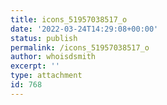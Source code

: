 ```yaml
---
title: icons_51957038517_o
date: '2022-03-24T14:29:08+00:00'
status: publish
permalink: /icons_51957038517_o
author: whoisdsmith
excerpt: ''
type: attachment
id: 768
---
```

<!DOCTYPE html PUBLIC "-//W3C//DTD HTML 4.0 Transitional//EN" "http://www.w3.org/TR/REC-html40/loose.dtd">
<?xml encoding="UTF-8">
